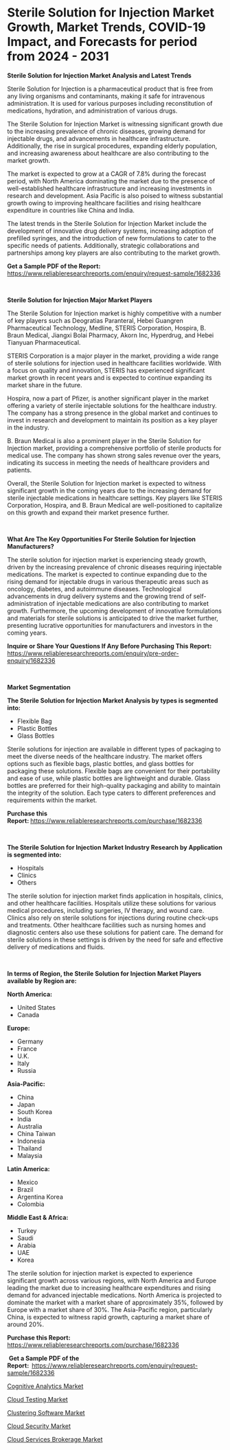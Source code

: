 <p><h1>Sterile Solution for Injection Market Growth, Market Trends, COVID-19 Impact, and Forecasts for period from 2024 - 2031</h1></p><p><strong>Sterile Solution for Injection Market Analysis and Latest Trends</strong></p>
<p><p>Sterile Solution for Injection is a pharmaceutical product that is free from any living organisms and contaminants, making it safe for intravenous administration. It is used for various purposes including reconstitution of medications, hydration, and administration of various drugs.</p><p>The Sterile Solution for Injection Market is witnessing significant growth due to the increasing prevalence of chronic diseases, growing demand for injectable drugs, and advancements in healthcare infrastructure. Additionally, the rise in surgical procedures, expanding elderly population, and increasing awareness about healthcare are also contributing to the market growth.</p><p>The market is expected to grow at a CAGR of 7.8% during the forecast period, with North America dominating the market due to the presence of well-established healthcare infrastructure and increasing investments in research and development. Asia Pacific is also poised to witness substantial growth owing to improving healthcare facilities and rising healthcare expenditure in countries like China and India.</p><p>The latest trends in the Sterile Solution for Injection Market include the development of innovative drug delivery systems, increasing adoption of prefilled syringes, and the introduction of new formulations to cater to the specific needs of patients. Additionally, strategic collaborations and partnerships among key players are also contributing to the market growth.</p></p>
<p><strong>Get a Sample PDF of the Report:&nbsp;</strong> <a href="https://www.reliableresearchreports.com/enquiry/request-sample/1682336">https://www.reliableresearchreports.com/enquiry/request-sample/1682336</a></p>
<p>&nbsp;</p>
<p><strong>Sterile Solution for Injection Major Market Players</strong></p>
<p><p>The Sterile Solution for Injection market is highly competitive with a number of key players such as Deogratias Paranteral, Hebei Guangren Pharmaceutical Technology, Medline, STERIS Corporation, Hospira, B. Braun Medical, Jiangxi Bolai Pharmacy, Akorn Inc, Hyperdrug, and Hebei Tianyuan Pharmaceutical.</p><p>STERIS Corporation is a major player in the market, providing a wide range of sterile solutions for injection used in healthcare facilities worldwide. With a focus on quality and innovation, STERIS has experienced significant market growth in recent years and is expected to continue expanding its market share in the future.</p><p>Hospira, now a part of Pfizer, is another significant player in the market offering a variety of sterile injectable solutions for the healthcare industry. The company has a strong presence in the global market and continues to invest in research and development to maintain its position as a key player in the industry.</p><p>B. Braun Medical is also a prominent player in the Sterile Solution for Injection market, providing a comprehensive portfolio of sterile products for medical use. The company has shown strong sales revenue over the years, indicating its success in meeting the needs of healthcare providers and patients.</p><p>Overall, the Sterile Solution for Injection market is expected to witness significant growth in the coming years due to the increasing demand for sterile injectable medications in healthcare settings. Key players like STERIS Corporation, Hospira, and B. Braun Medical are well-positioned to capitalize on this growth and expand their market presence further.</p></p>
<p>&nbsp;</p>
<p><strong>What Are The Key Opportunities For Sterile Solution for Injection Manufacturers?</strong></p>
<p><p>The sterile solution for injection market is experiencing steady growth, driven by the increasing prevalence of chronic diseases requiring injectable medications. The market is expected to continue expanding due to the rising demand for injectable drugs in various therapeutic areas such as oncology, diabetes, and autoimmune diseases. Technological advancements in drug delivery systems and the growing trend of self-administration of injectable medications are also contributing to market growth. Furthermore, the upcoming development of innovative formulations and materials for sterile solutions is anticipated to drive the market further, presenting lucrative opportunities for manufacturers and investors in the coming years.</p></p>
<p><strong>Inquire or Share Your Questions If Any Before Purchasing This Report:</strong> <a href="https://www.reliableresearchreports.com/enquiry/pre-order-enquiry/1682336">https://www.reliableresearchreports.com/enquiry/pre-order-enquiry/1682336</a></p>
<p>&nbsp;</p>
<p><strong>Market Segmentation</strong></p>
<p><strong>The Sterile Solution for Injection Market Analysis by types is segmented into:</strong></p>
<p><ul><li>Flexible Bag</li><li>Plastic Bottles</li><li>Glass Bottles</li></ul></p>
<p><p>Sterile solutions for injection are available in different types of packaging to meet the diverse needs of the healthcare industry. The market offers options such as flexible bags, plastic bottles, and glass bottles for packaging these solutions. Flexible bags are convenient for their portability and ease of use, while plastic bottles are lightweight and durable. Glass bottles are preferred for their high-quality packaging and ability to maintain the integrity of the solution. Each type caters to different preferences and requirements within the market.</p></p>
<p><strong>Purchase this Report:&nbsp;</strong><a href="https://www.reliableresearchreports.com/purchase/1682336">https://www.reliableresearchreports.com/purchase/1682336</a></p>
<p>&nbsp;</p>
<p><strong>The Sterile Solution for Injection Market Industry Research by Application is segmented into:</strong></p>
<p><ul><li>Hospitals</li><li>Clinics</li><li>Others</li></ul></p>
<p><p>The sterile solution for injection market finds application in hospitals, clinics, and other healthcare facilities. Hospitals utilize these solutions for various medical procedures, including surgeries, IV therapy, and wound care. Clinics also rely on sterile solutions for injections during routine check-ups and treatments. Other healthcare facilities such as nursing homes and diagnostic centers also use these solutions for patient care. The demand for sterile solutions in these settings is driven by the need for safe and effective delivery of medications and fluids.</p></p>
<p>&nbsp;</p>
<p><strong>In terms of Region, the Sterile Solution for Injection Market Players available by Region are:</strong></p>
<p>
    <p> <strong> North America: </strong>
        <ul>
            <li>United States</li>
            <li>Canada</li>
        </ul>
        </p> 
    <p> <strong> Europe: </strong>
        <ul>
            <li>Germany</li>
            <li>France</li>
            <li>U.K.</li>
            <li>Italy</li>
            <li>Russia</li>
        </ul>
        </p> 
    <p> <strong> Asia-Pacific: </strong>
        <ul>
            <li>China</li>
            <li>Japan</li>
            <li>South Korea</li>
            <li>India</li>
            <li>Australia</li>
            <li>China Taiwan</li>
            <li>Indonesia</li>
            <li>Thailand</li>
            <li>Malaysia</li>
        </ul>
        </p> 
    <p> <strong> Latin America: </strong>
        <ul>
            <li>Mexico</li>
            <li>Brazil</li>
            <li>Argentina Korea</li>
            <li>Colombia</li>
        </ul>
        </p> 
    <p> <strong> Middle East & Africa: </strong>
        <ul>
            <li>Turkey</li>
            <li>Saudi</li>
            <li>Arabia</li>
            <li>UAE</li>
            <li>Korea</li>
        </ul>
    </p>
    </p>
<p><p>The sterile solution for injection market is expected to experience significant growth across various regions, with North America and Europe leading the market due to increasing healthcare expenditures and rising demand for advanced injectable medications. North America is projected to dominate the market with a market share of approximately 35%, followed by Europe with a market share of 30%. The Asia-Pacific region, particularly China, is expected to witness rapid growth, capturing a market share of around 20%.</p></p>
<p><strong>Purchase this Report: </strong><a href="https://www.reliableresearchreports.com/purchase/1682336">https://www.reliableresearchreports.com/purchase/1682336</a></p>
<p>&nbsp;<strong>Get a Sample PDF of the Report:&nbsp;&nbsp;</strong><a href="https://www.reliableresearchreports.com/enquiry/request-sample/1682336">https://www.reliableresearchreports.com/enquiry/request-sample/1682336</a></p>
<p><strong></strong></p>
<p><p><a href="https://medium.com/@lealemke/cognitive-analytics-market-trends-forecast-and-competitive-analysis-to-2031-71992d3436a6">Cognitive Analytics Market</a></p><p><a href="https://medium.com/@lealemke/cloud-testing-market-comprehensive-assessment-by-type-application-and-geography-e0bed0839cdf">Cloud Testing Market</a></p><p><a href="https://medium.com/@lealemke/clustering-software-market-research-report-its-history-and-forecast-2024-to-2031-956139d2b448">Clustering Software Market</a></p><p><a href="https://medium.com/@lealemke/cloud-security-nbsp-market-focuses-on-market-share-size-and-projected-forecast-till-2031-0c1180095593">Cloud Security Market</a></p><p><a href="https://medium.com/@lealemke/decoding-cloud-services-brokerage-market-metrics-market-share-trends-and-growth-patterns-001f50d9cb15">Cloud Services Brokerage Market</a></p></p>